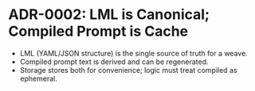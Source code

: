 # ADR-0002: LML is Canonical; Compiled Prompt is Cache

- LML (YAML/JSON structure) is the single source of truth for a weave.
- Compiled prompt text is derived and can be regenerated.
- Storage stores both for convenience; logic must treat compiled as ephemeral.
